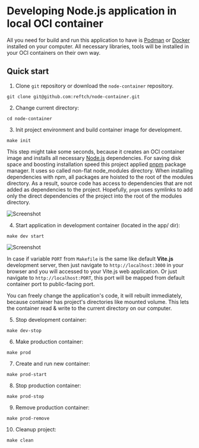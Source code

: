 # Developing Node.js application in local  OCI container

All you need for build and run this application to have is [Podman](https://podman.io/) or [Docker](https://www.docker.com/) installed on your computer. All necessary libraries, tools will be installed in your OCI containers on their own way.

## Quick start

1. Clone `git` repository or download the `node-container` repository.

```
git clone git@github.com:reftch/node-container.git
```  

2. Change current directory:

```
cd node-container
````

3. Init project environment and build container image for development.

  ```
  make init
  ```

  This step might take some seconds, because it creates an OCI container image and installs all necessary [Node.js](https://nodejs.org/en/) dependencies. For saving disk space and boosting installation speed this project applied [pnpm](https://pnpm.io/) package manager. It uses so called non-flat node_modules directory. When installing dependencies with npm, all packages are hoisted to the root of the modules directory. As a result, source code has access to dependencies that are not added as dependencies to the project. Hopefully, `pnpm` uses symlinks to add only the direct dependencies of the project into the root of the modules directory.

  ![Screenshot](./.config/images/init.png)

4. Start application in development container (located in the app/ dir):

  ```
  make dev start
  ```

  ![Screenshot](./.config/images/app_start.png)
  
  In case if variable `PORT` from `Makefile` is the same like default **Vite.js** development server, then just navigate to `http://localhost:3000` in your browser and you will accessed to your Vite.js web application. Or just navigate to `http://localhost:PORT`, this port will be mapped from default container port to public-facing port.

  You can freely change the application's code, it will rebuilt immediately, because container has project's directories like mounted volume. This lets the con­tain­er read & write to the cur­rent direc­to­ry on our com­put­er.

  5. Stop development container:

  ```
  make dev-stop
  ```

  6. Make production container:

  ```
  make prod
  ```
  
  7. Create and run new container:

  ```
  make prod-start
  ```

  8. Stop production container:

  ```
  make prod-stop
  ```

  9. Remove production container:

  ```
  make prod-remove
  ```

  10. Cleanup project:

  ```
  make clean
  ```
